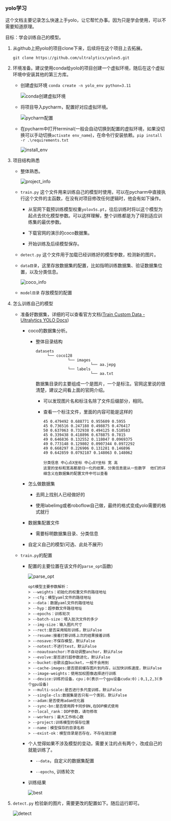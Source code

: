 ### yolo学习

这个文档主要记录怎么快速上手yolo，让它帮忙办事。因为只是学会使用，可以不需要知道原理。

目标：学会训练自己的模型。

1. 从github上把yolo的项目clone下来，后续将在这个项目上去拓展。
   
   `git clone https://github.com/ultralytics/yolov5.git`

2. 环境准备。建议使用conda给yolo的项目创建一个虚拟环境，随后在这个虚拟环境中安装其他的第三方库。
   
   - 创建虚拟环境 `conda create -n yolo_env python=3.11`
     
     ![conda创建虚拟环境](./img/conda_create_env.jpg)
   
   - 将项目导入pycharm，配置好对应虚拟环境。
     
     
     
     ![pycharm配置](./img/pycharm_config.jpg)
   
   - 在pycharm中打开terminal(一般会自动切换到配置的虚拟环境，如果没切换可以手动切换`activate env_name`)，在命令行安装依赖。`pip install -r .\requirements.txt`
     
     ![install_env](./img/install_env.jpg)

3. 项目结构熟悉
   
   - 整体熟悉。
     
     ![project_info](./img/project_info.jpg)
   
   - `train.py`  这个文件用来训练自己的模型时使用，可以在pycharm中直接执行这个文件的主函数，在没有对项目修改任何逻辑时，他会有如下操作。
     
     - 从官网下载预训练模型权重`yolov5s.pt`，往后训练时将以这个模型为起点去优化模型参数。可以这样理解，整个训练都是为了得到适应训练集的最优参数。
     
     - 下载官网的演示的coco数据集。
     
     - 开始训练及后续模型保存。
   
   - `detect.py` 这个文件用于加载已经训练好的模型参数，检测新的图片。
   
   - `data目录`，这里存放数据集的配置，比如指明训练数据集、验证数据集位置，以及分类信息。
     
     ![coco_info](./img/coco_info.jpg)
   
   - `model目录` 存放模型的配置

4. 怎么训练自己的模型
   
   - 准备好数据集，详细的可以查看官方文档([Train Custom Data - Ultralytics YOLO Docs](https://docs.ultralytics.com/yolov5/tutorials/train_custom_data/#option-2-create-a-manual-dataset))
     
     - coco的数据集分析。
       
       - 整体目录结构
         
         ```
         datasets
              └── coco128
                       └── images
                                 └── aa.jepg
                       └── labels
                                 └── aa.txt
         ```
         
         数据集目录的主要组成一个是图片，一个是标注。官网这里说的很清楚，建议之间看上面的官网介绍。
         
         - 可以发现图片名和标注名除了文件后缀部分，相同。
         
         - 查看一个标注文件，里面的内容可能是这样的
           
           ```
           45 0.479492 0.688771 0.955609 0.5955
           45 0.736516 0.247188 0.498875 0.476417
           50 0.637063 0.732938 0.494125 0.510583
           45 0.339438 0.418896 0.678875 0.7815
           49 0.646836 0.132552 0.118047 0.0969375
           49 0.773148 0.129802 0.0907344 0.0972292
           49 0.668297 0.226906 0.131281 0.146896
           49 0.642859 0.0792187 0.148063 0.148062
           
           分类信息 中心点X坐标 中心点Y坐标 宽 高
           这里的坐标和宽高都是归一化的结果，分类信息是从一些数字  他们的详细含义在数据集的配置文件中可以查看
           ```
     
     - 怎么做数据集
       
       - 去网上找别人已经做好的
       
       - 使用labelimg或者roboflow自己做，最终的格式变成yolo需要的格式就行
     
     - 数据集配置文件
       
       - 需要标明数据集目录、分类信息
     
     - 自定义自己的模型(可选、此处不展开)
   
   - `train.py`的配置
     
     - 配置的主要位置在该文件的`parse_opt`函数)
       
       ![parse_opt](./img/parse_opt.jpg)
       
       ```
       opt模型主要参数解析：
       > --weights：初始化的权重文件的路径地址
       > --cfg：模型yaml文件的路径地址
       > --data：数据yaml文件的路径地址
       > --hyp：超参数文件路径地址
       > --epochs：训练轮次
       > --batch-size：喂入批次文件的多少
       > --img-size：输入图片尺寸
       > --rect:是否采用矩形训练，默认False
       > --resume:接着打断训练上次的结果接着训练
       > --nosave:不保存模型，默认False
       > --notest:不进行test，默认False
       > --noautoanchor:不自动调整anchor，默认False
       > --evolve:是否进行超参数进化，默认False
       > --bucket:谷歌云盘bucket，一般不会用到
       > --cache-images:是否提前缓存图片到内存，以加快训练速度，默认False
       > --image-weights：使用加权图像选择进行训练
       > --device:训练的设备，cpu；0(表示一个gpu设备cuda:0)；0,1,2,3(多个gpu设备)
       > --multi-scale:是否进行多尺度训练，默认False
       > --single-cls:数据集是否只有一个类别，默认False
       > --adam:是否使用adam优化器
       > --sync-bn:是否使用跨卡同步BN,在DDP模式使用
       > --local_rank：DDP参数，请勿修改
       > --workers：最大工作核心数
       > --project:训练模型的保存位置
       > --name：模型保存的目录名称
       > --exist-ok：模型目录是否存在，不存在就创建
       
       ```
     
     - 个人觉得如果不涉及模型的变动，需要关注的点有两个，改成自己的就能训练了。
       
       - `--data`，自定义的数据集配置
       
       - `--epochs`, 训练轮次
     
     - 训练结果
       
       ![best](./img/best.jpg)

5. `detect.py` 检验新的图片，需要更改的配置如下。随后运行即可。
   
   ![detect](./img/detect.jpg)

